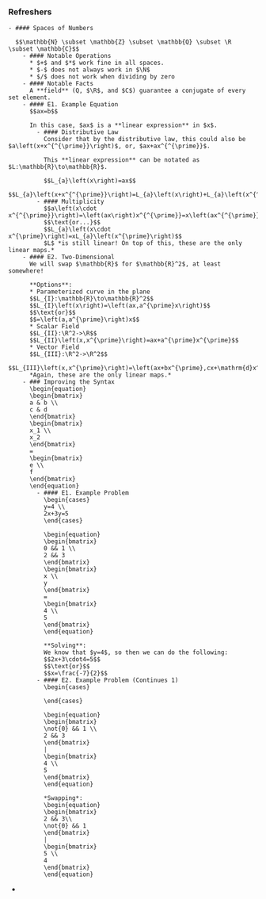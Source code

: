 ### Refreshers
	- #### Spaces of Numbers
	  
	  $$\mathbb{N} \subset \mathbb{Z} \subset \mathbb{Q} \subset \R \subset \mathbb{C}$$
		- #### Notable Operations
		  * $+$ and $*$ work fine in all spaces.
		  * $-$ does not always work in $\N$
		  * $/$ does not work when dividing by zero
		- #### Notable Facts
		  A **field** (Q, $\R$, and $C$) guarantee a conjugate of every set element.
		- #### E1. Example Equation
		  $$ax=b$$
		  
		  In this case, $ax$ is a **linear expression** in $x$.
			- #### Distributive Law
			  Consider that by the distributive law, this could also be $a\left(x+x^{^{\prime}}\right)$, or, $ax+ax^{^{\prime}}$.
			  
			  This **linear expression** can be notated as $L:\mathbb{R}\to\mathbb{R}$.
			  
			  $$L_{a}\left(x\right)=ax$$
			  $$L_{a}\left(x+x^{^{\prime}}\right)=L_{a}\left(x\right)+L_{a}\left(x^{^{\prime}}\right)$$
			- #### Multiplicity
			  $$a\left(x\cdot x^{^{\prime}}\right)=\left(ax\right)x^{^{\prime}}=x\left(ax^{^{\prime}}\right)$$
			  $$\text{or...}$$
			  $$L_{a}\left(x\cdot x^{\prime}\right)=xL_{a}\left(x^{\prime}\right)$$
			  $L$ *is still linear! On top of this, these are the only linear maps.*
		- #### E2. Two-Dimensional
		  We will swap $\mathbb{R}$ for $\mathbb{R}^2$, at least somewhere!
		  
		  **Options**:
		  * Parameterized curve in the plane
		  $$L_{I}:\mathbb{R}\to\mathbb{R}^2$$
		  $$L_{I}\left(x\right)=\left(ax,a^{\prime}x\right)$$
		  $$\text{or}$$
		  $$=\left(a,a^{\prime}\right)x$$
		  * Scalar Field
		  $$L_{II}:\R^2->\R$$
		  $$L_{II}\left(x,x^{\prime}\right)=ax+a^{\prime}x^{\prime}$$
		  * Vector Field
		  $$L_{III}:\R^2->\R^2$$
		  $$L_{III}\left(x,x^{\prime}\right)=\left(ax+bx^{\prime},cx+\mathrm{d}x^{\prime}\right)$$
		  *Again, these are the only linear maps.*
		- ### Improving the Syntax
		  \begin{equation}
		  \begin{bmatrix}
		  a & b \\
		  c & d
		  \end{bmatrix}
		  \begin{bmatrix}
		  x_1 \\
		  x_2
		  \end{bmatrix}
		  =
		  \begin{bmatrix}
		  e \\
		  f
		  \end{bmatrix}
		  \end{equation}
			- #### E1. Example Problem
			  \begin{cases}
			  y=4 \\
			  2x+3y=5
			  \end{cases}
			  
			  \begin{equation}
			  \begin{bmatrix}
			  0 && 1 \\
			  2 && 3
			  \end{bmatrix}
			  \begin{bmatrix}
			  x \\
			  y
			  \end{bmatrix}
			  =
			  \begin{bmatrix}
			  4 \\
			  5
			  \end{bmatrix}
			  \end{equation}
			  
			  **Solving**:
			  We know that $y=4$, so then we can do the following:
			  $$2x+3\cdot4=5$$
			  $$\text{or}$$
			  $$x=\frac{-7}{2}$$
			- #### E2. Example Problem (Continues 1)
			  \begin{cases}
			  
			  \end{cases}
			  
			  \begin{equation}
			  \begin{bmatrix}
			  \not{0} && 1 \\
			  2 && 3
			  \end{bmatrix}
			  |
			  \begin{bmatrix}
			  4 \\
			  5
			  \end{bmatrix}
			  \end{equation}
			  
			  *Swapping*:
			  \begin{equation}
			  \begin{bmatrix}
			  2 && 3\\
			  \not{0} && 1
			  \end{bmatrix}
			  |
			  \begin{bmatrix}
			  5 \\
			  4
			  \end{bmatrix}
			  \end{equation}
-